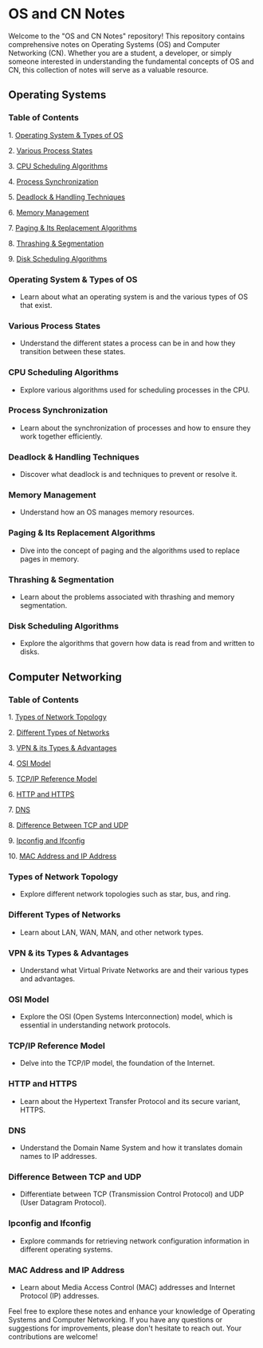 # OS and CN Notes

Welcome to the "OS and CN Notes" repository! This repository contains comprehensive notes on Operating Systems (OS) and Computer Networking (CN). Whether you are a student, a developer, or simply someone interested in understanding the fundamental concepts of OS and CN, this collection of notes will serve as a valuable resource.

## Operating Systems

### Table of Contents

1\. [Operating System & Types of OS](#operating-system--types-of-os)

2\. [Various Process States](#various-process-states)

3\. [CPU Scheduling Algorithms](#cpu-scheduling-algorithms)

4\. [Process Synchronization](#process-synchronization)

5\. [Deadlock & Handling Techniques](#deadlock--handling-techniques)

6\. [Memory Management](#memory-management)

7\. [Paging & Its Replacement Algorithms](#paging--its-replacement-algorithms)

8\. [Thrashing & Segmentation](#thrashing--segmentation)

9\. [Disk Scheduling Algorithms](#disk-scheduling-algorithms)

### Operating System & Types of OS

- Learn about what an operating system is and the various types of OS that exist.

### Various Process States

- Understand the different states a process can be in and how they transition between these states.

### CPU Scheduling Algorithms

- Explore various algorithms used for scheduling processes in the CPU.

### Process Synchronization

- Learn about the synchronization of processes and how to ensure they work together efficiently.

### Deadlock & Handling Techniques

- Discover what deadlock is and techniques to prevent or resolve it.

### Memory Management

- Understand how an OS manages memory resources.

### Paging & Its Replacement Algorithms

- Dive into the concept of paging and the algorithms used to replace pages in memory.

### Thrashing & Segmentation

- Learn about the problems associated with thrashing and memory segmentation.

### Disk Scheduling Algorithms

- Explore the algorithms that govern how data is read from and written to disks.

## Computer Networking

### Table of Contents

1\. [Types of Network Topology](#types-of-network-topology)

2\. [Different Types of Networks](#different-types-of-networks)

3\. [VPN & its Types & Advantages](#vpn--its-types--advantages)

4\. [OSI Model](#osi-model)

5\. [TCP/IP Reference Model](#tcpip-reference-model)

6\. [HTTP and HTTPS](#http-and-https)

7\. [DNS](#dns)

8\. [Difference Between TCP and UDP](#difference-between-tcp-and-udp)

9\. [Ipconfig and Ifconfig](#ipconfig-and-ifconfig)

10\. [MAC Address and IP Address](#mac-address-and-ip-address)

### Types of Network Topology

- Explore different network topologies such as star, bus, and ring.

### Different Types of Networks

- Learn about LAN, WAN, MAN, and other network types.

### VPN & its Types & Advantages

- Understand what Virtual Private Networks are and their various types and advantages.

### OSI Model

- Explore the OSI (Open Systems Interconnection) model, which is essential in understanding network protocols.

### TCP/IP Reference Model

- Delve into the TCP/IP model, the foundation of the Internet.

### HTTP and HTTPS

- Learn about the Hypertext Transfer Protocol and its secure variant, HTTPS.

### DNS

- Understand the Domain Name System and how it translates domain names to IP addresses.

### Difference Between TCP and UDP

- Differentiate between TCP (Transmission Control Protocol) and UDP (User Datagram Protocol).

### Ipconfig and Ifconfig

- Explore commands for retrieving network configuration information in different operating systems.

### MAC Address and IP Address

- Learn about Media Access Control (MAC) addresses and Internet Protocol (IP) addresses.

Feel free to explore these notes and enhance your knowledge of Operating Systems and Computer Networking. If you have any questions or suggestions for improvements, please don't hesitate to reach out. Your contributions are welcome!
